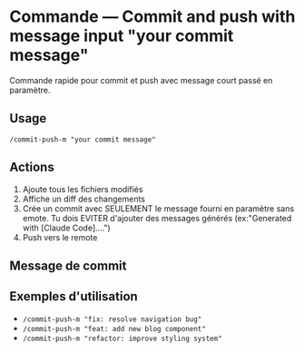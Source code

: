 # Commande — Commit and push with message input "your commit message"

Commande rapide pour commit et push avec message court passé en paramètre.

## Usage

```
/commit-push-m "your commit message"
```

## Actions

1. Ajoute tous les fichiers modifiés
2. Affiche un diff des changements
3. Crée un commit avec SEULEMENT le message fourni en paramètre sans emote. Tu dois EVITER d'ajouter des messages générés (ex:"Generated with [Claude Code]....")
4. Push vers le remote

## Message de commit

## Exemples d'utilisation

- `/commit-push-m "fix: resolve navigation bug"`
- `/commit-push-m "feat: add new blog component"`
- `/commit-push-m "refactor: improve styling system"`
